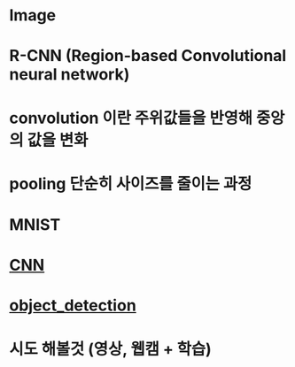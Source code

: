 # Image 
# R-CNN (Region-based Convolutional neural network)
# convolution 이란 주위값들을 반영해 중앙의 값을 변화
# pooling  단순히 사이즈를 줄이는 과정
# MNIST
# [CNN](https://colab.research.google.com/github/songmoo/DataAnalysis/blob/master/image/image3.ipynb)
# [object_detection](https://colab.research.google.com/github/songmoo/DataAnalysis/blob/master/image/image2.ipynb)
# 시도 해볼것 (영상, 웹캠 + 학습)
